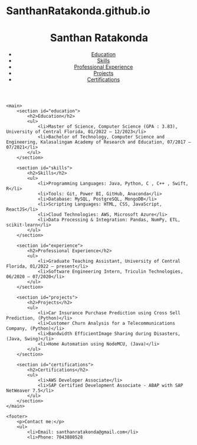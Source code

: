# SanthanRatakonda.github.io
<!DOCTYPE html>
<html>
<head>
	<title>Santhan Ratakonda | Portfolio</title>
	<meta charset="UTF-8">
	<meta name="viewport" content="width=device-width, initial-scale=1.0">
	<link rel="stylesheet" type="text/css" href="style.css">
</head>
<body>
	<header>
		<h1>Santhan Ratakonda</h1>
		<nav>
			<ul>
				<li><a href="#education">Education</a></li>
				<li><a href="#skills">Skills</a></li>
				<li><a href="#experience">Professional Experience</a></li>
				<li><a href="#projects">Projects</a></li>
				<li><a href="#certifications">Certifications</a></li>
			</ul>
		</nav>
	</header>
	
	<main>
		<section id="education">
			<h2>Education</h2>
			<ul>
				<li>Master of Science, Computer Science (GPA : 3.83), University of Central Florida, 01/2022 – 12/2023</li>
				<li>Bachelor of Technology, Computer Science and Engineering, Kalasalingam Academy of Research and Education, 07/2017 – 07/2021</li>
			</ul>
		</section>
		
		<section id="skills">
			<h2>Skills</h2>
			<ul>
				<li>Programming Languages: Java, Python, C , C++ , Swift, R</li>
				<li>Tools: Git, Power BI, GitHub, Anaconda</li>
				<li>Database: MySQL, PostgreSQL, MongoDB</li>
				<li>Scripting Languages: HTML, CSS, JavaScript, ReactJS</li>
				<li>Cloud Technologies: AWS, Microsoft Azure</li>
				<li>Data Processing & Integration: Pandas, NumPy, ETL, scikit-learn</li>
			</ul>
		</section>
		
		<section id="experience">
			<h2>Professional Experience</h2>
			<ul>
				<li>Graduate Teaching Assistant, University of Central Florida, 01/2022 – present</li>
				<li>Software Engineering Intern, Triculin Technologies, 06/2020 – 07/2020</li>
			</ul>
		</section>
		
		<section id="projects">
			<h2>Projects</h2>
			<ul>
				<li>Car Insurance Purchase Prediction using Cross Sell Prediction, (Python)</li>
				<li>Customer Churn Analysis for a Telecommunications Company, (Python)</li>
				<li>Bandwidth EfficientImage Sharing during Disasters, (Java, Swing)</li>
				<li>Home Automation using NodeMCU, (Java)</li>
			</ul>
		</section>
		
		<section id="certifications">
			<h2>Certifications</h2>
			<ul>
				<li>AWS Developer Associate</li>
				<li>SAP Certified Development Associate - ABAP with SAP NetWeaver 7.5</li>
			</ul>
		</section>
	</main>
	
	<footer>
		<p>Contact me:</p>
		<ul>
			<li>Email: santhanratakonda@gmail.com</li>
			<li>Phone: 7043880528
